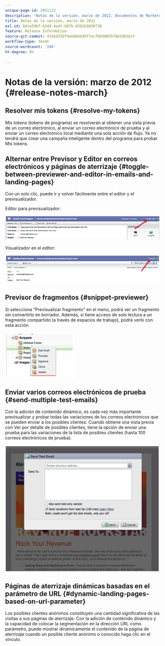 ```yaml
---
unique-page-id: 2951122
description: 'Notas de la versión, marzo de 2012, Documentos de Marketo: documentación del producto'
title: Notas de la versión, marzo de 2012
exl-id: 8dce59bf-6349-4e47-b07b-8302b5039739
feature: Release Information
source-git-commit: 431bd258f9a68bbb9df7acf043085578d3d91b1f
workflow-type: tm+mt
source-wordcount: '244'
ht-degree: 0%

---
```


# Notas de la versión: marzo de 2012 {#release-notes-march}

## Resolver mis tokens {#resolve-my-tokens}

Mis tokens (tokens de programa) se resolverán al obtener una vista previa de un correo electrónico, al enviar un correo electrónico de prueba y al enviar un correo electrónico local mediante una sola acción de flujo. Ya no tendrá que crear una campaña inteligente dentro del programa para probar Mis tokens.

## Alternar entre Previsor y Editor en correos electrónicos y páginas de aterrizaje {#toggle-between-previewer-and-editor-in-emails-and-landing-pages}

Con un solo clic, puede ir y volver fácilmente entre el editor y el previsualizador.

Editor para previsualizador:

![](assets/image2014-9-23-10-3a0-3a13.png)

Visualizador en el editor:

![](assets/image2014-9-23-10-3a0-3a25.png)

## Previsor de fragmentos {#snippet-previewer}

Si selecciona &quot;Previsualizar fragmento&quot; en el menú, podrá ver un fragmento sin convertirlo en borrador. Además, si tiene acceso de solo lectura a un fragmento compartido (a través de espacios de trabajo), podrá verlo con esta acción

![](assets/image2014-9-23-10-3a0-3a37.png)

## Enviar varios correos electrónicos de prueba {#send-multiple-test-emails}

Con la adición de contenido dinámico, es cada vez más importante previsualizar y probar todas las variaciones de los correos electrónicos que se pueden enviar a los posibles clientes. Cuando obtiene una vista previa con Ver por detalle de posibles clientes, tiene la opción de enviar una prueba para las variaciones de la lista de posibles clientes (hasta 100 correos electrónicos de prueba).

![](assets/image2014-9-23-10-3a0-3a50.png)

## Páginas de aterrizaje dinámicas basadas en el parámetro de URL {#dynamic-landing-pages-based-on-url-parameter}

Los posibles clientes anónimos constituyen una cantidad significativa de las visitas a sus páginas de aterrizaje. Con la adición de contenido dinámico y la capacidad de colocar la segmentación en la dirección URL como parámetro, puede mostrar dinámicamente el contenido de la página de aterrizaje cuando un posible cliente anónimo o conocido haga clic en el vínculo.

